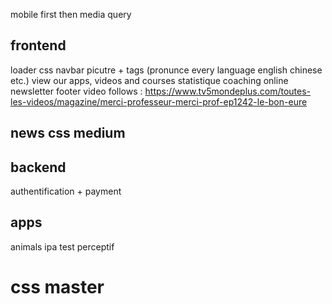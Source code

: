 mobile first then media query

## frontend

loader css
navbar
picutre + tags (pronunce every language english chinese etc.)
view our apps, videos and courses
statistique
coaching online
newsletter
footer
video follows : https://www.tv5mondeplus.com/toutes-les-videos/magazine/merci-professeur-merci-prof-ep1242-le-bon-eure

## news css medium

## backend

authentification + payment

## apps

animals
ipa
test perceptif

# css master
